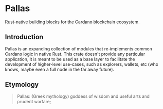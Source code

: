 # Pallas

Rust-native building blocks for the Cardano blockchain ecosystem.

## Introduction

Pallas is an expanding collection of modules that re-implements common
Cardano logic in native Rust. This crate doesn't provide any particular
application, it is meant to be used as a base layer to facilitate the
development of higher-level use-cases, such as explorers, wallets, etc (who
knows, maybe even a full node in the far away future).

## Etymology

> Pallas: (Greek mythology) goddess of wisdom and useful arts and prudent warfare;
